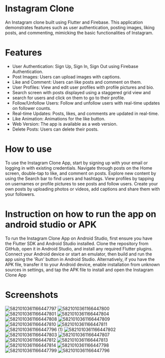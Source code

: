 # Instagram Clone
An Instagram clone built using Flutter and Firebase. 
This application demonstrates features such as user authentication, posting images, liking posts, and commenting, mimicking the basic functionalities of Instagram.

# Features
- User Authentication: Sign Up, Sign In, Sign Out using Firebase Authentication.
- Post Images: Users can upload images with captions.
- Like and Comment: Users can like posts and comment on them.
- User Profiles: View and edit user profiles with profile pictures and bio.
- Search screen with posts displayed using a staggered grid view and
- search for users and click on them to go to their profile.
- Follow/Unfollow Users: Follow and unfollow users with real-time updates on follower counts.
- Real-time Updates: Posts, likes, and comments are updated in real-time.
- Like Animation: Animations for the like button.
- Web Version: The app is available as a web version.
- Delete Posts: Users can delete their posts.

# How to use
To use the Instagram Clone App, start by signing up with your email or logging in with existing credentials. Navigate through posts on the Home screen, double-tap to like, and comment on posts. Explore new content by using the Search bar to find users and hashtags. View profiles by tapping on usernames or profile pictures to see posts and follow users. Create your own posts by uploading photos or videos, add captions and share them with your followers.

# Instruction on how to run the app on android studio or APK
To run the Instagram Clone App on Android Studio, first ensure you have the Flutter SDK and Android Studio installed. Clone the repository from GitHub, open it in Android Studio, and install any required Flutter plugins. Connect your Android device or start an emulator, then build and run the app using the 'Run' button in Android Studio. Alternatively, if you have the APK file, transfer it to your Android device, enable installation from unknown sources in settings, and tap the APK file to install and open the Instagram Clone App

# Screenshots
![5821010361166447797](https://github.com/user-attachments/assets/c9f27ada-03ef-4fd0-b1e9-5507e5049eee)
![5821010361166447800](https://github.com/user-attachments/assets/6f8c5005-345e-4988-9836-5fae308ac9d0)
![5821010361166447801](https://github.com/user-attachments/assets/65580d82-d3df-4c5c-923a-0eca669945e9)
![5821010361166447804](https://github.com/user-attachments/assets/e0238d0f-5869-402f-9c47-9bba30b5dd1b)
![5821010361166447808](https://github.com/user-attachments/assets/aab255e5-2c9c-434c-b24a-b30eed6bb118)
![5821010361166447809](https://github.com/user-attachments/assets/088dfda0-9cf5-46c6-bcdc-a5cf40a08e35)
![5821010361166447810](https://github.com/user-attachments/assets/b09cd041-610f-426c-90f6-c8fa7a0e27ca)
![5821010361166447811](https://github.com/user-attachments/assets/efa11d9b-4cde-45b1-916d-0525d7338e4e)
![5821010361166447796 (1)](https://github.com/user-attachments/assets/44dd5725-2ed2-4ed2-9051-b67a1a8f70ae)
![5821010361166447802](https://github.com/user-attachments/assets/d149cdfc-61cb-4666-b139-dc70f64f1609)
![5821010361166447803](https://github.com/user-attachments/assets/581c00fa-95b8-4917-9b6a-f8481c82e933)
![5821010361166447807](https://github.com/user-attachments/assets/173174b9-e926-4beb-984a-5b857f72ae64)
![5821010361166447812](https://github.com/user-attachments/assets/e6fdd076-f35e-4327-aecb-e0989292b2af)
![5821010361166447813](https://github.com/user-attachments/assets/20e5a90e-5850-4c5d-9d62-98327e44837a)
![5821010361166447814](https://github.com/user-attachments/assets/ecf281a8-2aac-4803-af5d-200d62e528a6)
![5821010361166447798](https://github.com/user-attachments/assets/87c5a7c1-c3d7-48f8-b5ce-122a15f5891b)
![5821010361166447799](https://github.com/user-attachments/assets/6ffb4148-0168-4afe-a950-e6db46bbe737)
![5821010361166447796](https://github.com/user-attachments/assets/b161abab-7ef2-4a14-810b-57ac1beb8a53)

